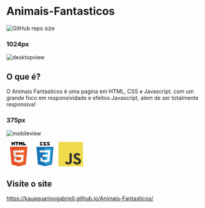 # Animais-Fantasticos
![GitHub repo size](https://img.shields.io/github/repo-size/iuricode/README-template?style=for-the-badge)


### 1024px
![desktopview](https://github.com/Kauaguarinogabriell/Animais-Fantasticos/assets/111528352/4187cb54-9577-4ac1-94a8-721a13c9aa56)

## O que é?
O Animais Fantasticos é uma pagina em HTML, CSS e Javascript. com um grande foco em responsividade e efeitos Javascript, alem de ser totalmente responsiva!

### 375px
![mobileview](https://github.com/Kauaguarinogabriell/Animais-Fantasticos/assets/111528352/eb97c6a1-def3-4ad1-b895-48069cec9de6)

<code><img height="64" src="https://raw.githubusercontent.com/github/explore/80688e429a7d4ef2fca1e82350fe8e3517d3494d/topics/html/html.png" alt="HTML5"/></code>
<code><img height="64" src="https://raw.githubusercontent.com/github/explore/80688e429a7d4ef2fca1e82350fe8e3517d3494d/topics/css/css.png" alt="CSS"/></code>
<code><img height="64" src="https://raw.githubusercontent.com/github/explore/80688e429a7d4ef2fca1e82350fe8e3517d3494d/topics/javascript/javascript.png" alt="Javascript"/></code>

## Visite o site
https://kauaguarinogabriell.github.io/Animais-Fantasticos/
